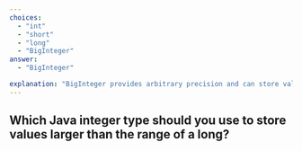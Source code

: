 ```yaml
---
choices:
  - "int"
  - "short"
  - "long"
  - "BigInteger"
answer:
  - "BigInteger"

explanation: "BigInteger provides arbitrary precision and can store values far exceeding the limits of long."
---
```


## Which Java integer type should you use to store values larger than the range of a long?
